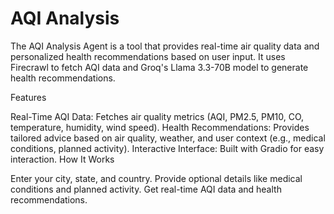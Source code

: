 # AQI Analysis

The AQI Analysis Agent is a tool that provides real-time air quality data and personalized health recommendations based on user input. It uses Firecrawl to fetch AQI data and Groq's Llama 3.3-70B model to generate health recommendations.

Features

Real-Time AQI Data: Fetches air quality metrics (AQI, PM2.5, PM10, CO, temperature, humidity, wind speed).
Health Recommendations: Provides tailored advice based on air quality, weather, and user context (e.g., medical conditions, planned activity).
Interactive Interface: Built with Gradio for easy interaction.
How It Works

Enter your city, state, and country.
Provide optional details like medical conditions and planned activity.
Get real-time AQI data and health recommendations.


